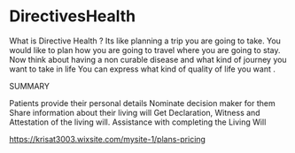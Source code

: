 # DirectivesHealth 

What is Directive Health ?
Its like planning a trip you are going to take.
You would like to plan how you are going to travel where you are going to stay.
Now think about having  a non curable disease and what kind of journey you want to take in life
You can express what kind of quality of life you want .

SUMMARY

Patients provide their personal details 
Nominate decision maker for them
Share information about their living will
Get Declaration, Witness and Attestation of the living will.
Assistance with completing the Living Will 

https://krisat3003.wixsite.com/mysite-1/plans-pricing
